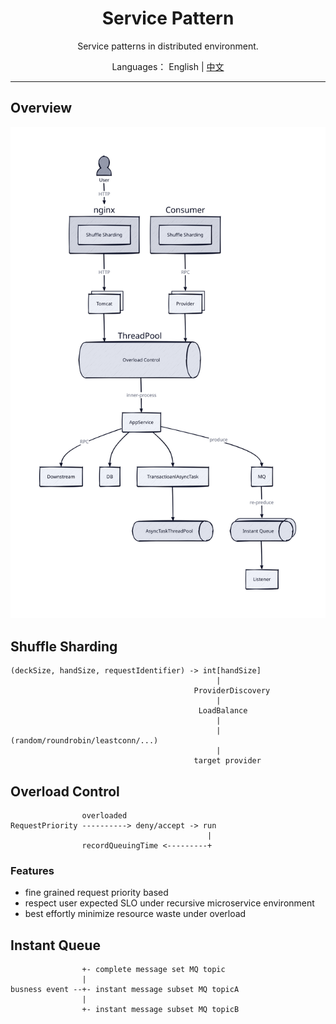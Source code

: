 <h1 align="center">Service Pattern</h1>

<div align="center">

Service patterns in distributed environment.

</div>

<div align="center">

Languages： English | [中文](README.zh-cn.md)
</div>

----

## Overview

![](assets/bigpicture.svg)

## Shuffle Sharding

```
(deckSize, handSize, requestIdentifier) -> int[handSize]
                                              |
                                         ProviderDiscovery
                                              |
                                          LoadBalance
                                              |
                                              | (random/roundrobin/leastconn/...)
                                              |
                                         target provider
```

## Overload Control

```
                overloaded
RequestPriority ----------> deny/accept -> run
                                            |
                recordQueuingTime <---------+
```

### Features

- fine grained request priority based
- respect user expected SLO under recursive microservice environment
- best effortly minimize resource waste under overload

## Instant Queue

```
                +- complete message set MQ topic
                |
busness event --+- instant message subset MQ topicA
                |
                +- instant message subset MQ topicB
```
